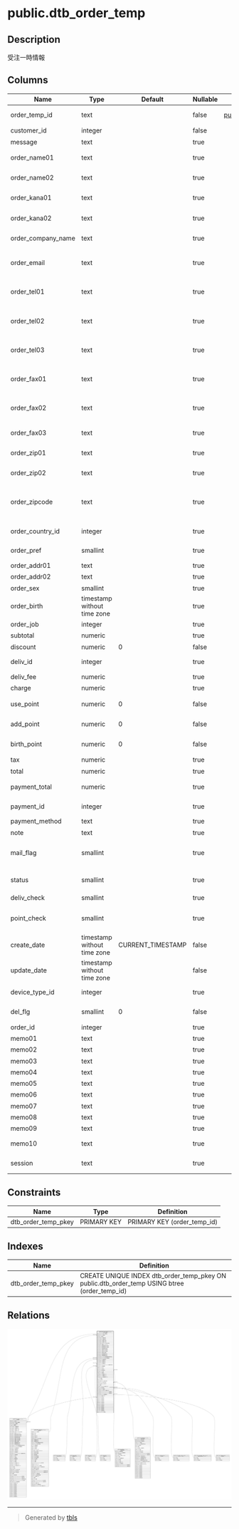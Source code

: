 # public.dtb_order_temp

## Description

受注一時情報

## Columns

| Name | Type | Default | Nullable | Children | Parents | Comment |
| ---- | ---- | ------- | -------- | -------- | ------- | ------- |
| order_temp_id | text |  | false | [public.dtb_order](public.dtb_order.md) |  | 受注一時情報ID |
| customer_id | integer |  | false |  | [public.dtb_customer](public.dtb_customer.md) | 顧客ID |
| message | text |  | true |  |  | 要望等 |
| order_name01 | text |  | true |  |  | 顧客名(姓) |
| order_name02 | text |  | true |  |  | 顧客名(名) |
| order_kana01 | text |  | true |  |  | 顧客カナ(姓) |
| order_kana02 | text |  | true |  |  | 顧客カナ(名) |
| order_company_name | text |  | true |  |  | 【2.13】会社名 |
| order_email | text |  | true |  |  | 顧客メールアドレス |
| order_tel01 | text |  | true |  |  | 顧客電話番号(市外局番) |
| order_tel02 | text |  | true |  |  | 顧客電話番号(市内局番) |
| order_tel03 | text |  | true |  |  | 顧客電話番号(局番) |
| order_fax01 | text |  | true |  |  | 顧客FAX(市外局番) |
| order_fax02 | text |  | true |  |  | 顧客FAX(市内局番) |
| order_fax03 | text |  | true |  |  | 顧客FAX(局番) |
| order_zip01 | text |  | true |  |  | 顧客郵便番号(4桁) |
| order_zip02 | text |  | true |  |  | 顧客郵便番号(3桁) |
| order_zipcode | text |  | true |  |  | 【2.13】顧客郵便番号(海外対応) |
| order_country_id | integer |  | true |  | [public.mtb_country](public.mtb_country.md) | 【2.13】顧客国ID |
| order_pref | smallint |  | true |  | [public.mtb_pref](public.mtb_pref.md) | 都道府県ID |
| order_addr01 | text |  | true |  |  | 顧客住所1 |
| order_addr02 | text |  | true |  |  | 顧客住所2 |
| order_sex | smallint |  | true |  | [public.mtb_sex](public.mtb_sex.md) | 顧客性別 |
| order_birth | timestamp without time zone |  | true |  |  | 顧客生年月日 |
| order_job | integer |  | true |  | [public.mtb_job](public.mtb_job.md) | 顧客職業 |
| subtotal | numeric |  | true |  |  | 小計 |
| discount | numeric | 0 | false |  |  | 値引き |
| deliv_id | integer |  | true |  | [public.dtb_deliv](public.dtb_deliv.md) | 配送業者ID |
| deliv_fee | numeric |  | true |  |  | 送料 |
| charge | numeric |  | true |  |  | 手数料 |
| use_point | numeric | 0 | false |  |  | 使用ポイント |
| add_point | numeric | 0 | false |  |  | 加算ポイント |
| birth_point | numeric | 0 | false |  |  | お誕生日ポイント |
| tax | numeric |  | true |  |  | 税金 |
| total | numeric |  | true |  |  | 合計 |
| payment_total | numeric |  | true |  |  | 支払い合計 |
| payment_id | integer |  | true |  | [public.dtb_payment](public.dtb_payment.md) | 支払方法ID |
| payment_method | text |  | true |  |  | 支払方法 |
| note | text |  | true |  |  | 備考 |
| mail_flag | smallint |  | true |  |  | メルマガ希望フラグ |
| status | smallint |  | true |  | [public.mtb_order_status](public.mtb_order_status.md) [public.mtb_order_status_color](public.mtb_order_status_color.md) [public.mtb_customer_order_status](public.mtb_customer_order_status.md) | 受注状態 |
| deliv_check | smallint |  | true |  |  | 属性0 |
| point_check | smallint |  | true |  |  | ポイント使用フラグ |
| create_date | timestamp without time zone | CURRENT_TIMESTAMP | false |  |  | 作成日時 |
| update_date | timestamp without time zone |  | false |  |  | 更新日時 |
| device_type_id | integer |  | true |  | [public.mtb_device_type](public.mtb_device_type.md) | 端末種別ID |
| del_flg | smallint | 0 | false |  |  | 削除フラグ |
| order_id | integer |  | true |  | [public.dtb_order](public.dtb_order.md) | 受注ID |
| memo01 | text |  | true |  |  | 汎用項目1 |
| memo02 | text |  | true |  |  | 汎用項目2 |
| memo03 | text |  | true |  |  | 汎用項目3 |
| memo04 | text |  | true |  |  | 汎用項目4 |
| memo05 | text |  | true |  |  | 汎用項目5 |
| memo06 | text |  | true |  |  | 汎用項目6 |
| memo07 | text |  | true |  |  | 汎用項目7 |
| memo08 | text |  | true |  |  | 汎用項目8 |
| memo09 | text |  | true |  |  | 汎用項目9 |
| memo10 | text |  | true |  |  | 汎用項目10 |
| session | text |  | true |  |  | セッション情報 |

## Constraints

| Name | Type | Definition |
| ---- | ---- | ---------- |
| dtb_order_temp_pkey | PRIMARY KEY | PRIMARY KEY (order_temp_id) |

## Indexes

| Name | Definition |
| ---- | ---------- |
| dtb_order_temp_pkey | CREATE UNIQUE INDEX dtb_order_temp_pkey ON public.dtb_order_temp USING btree (order_temp_id) |

## Relations

![er](public.dtb_order_temp.svg)

---

> Generated by [tbls](https://github.com/k1LoW/tbls)
